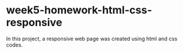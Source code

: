 # week5-homework-html-css-responsive
In this project, a responsive web page was created using html and css codes.
